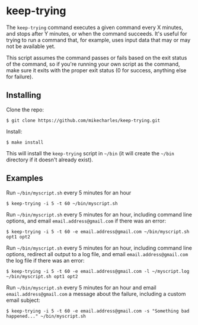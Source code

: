 keep-trying
===========

The `keep-trying` command executes a given command every X minutes, and stops after Y minutes, or when the command succeeds. It's useful for trying to run a command that, for example, uses input data that may or may not be available yet.

This script assumes the command passes or fails based on the exit status of the command, so if you're running your own script as the command, make sure it exits with the proper exit status (0 for success, anything else for failure).

Installing
----------

Clone the repo:

    $ git clone https://github.com/mikecharles/keep-trying.git

Install:

    $ make install

This will install the `keep-trying` script in `~/bin` (it will create the `~/bin` directory if it doesn't already exist).

Examples
--------

Run `~/bin/myscript.sh` every 5 minutes for an hour

    $ keep-trying -i 5 -t 60 ~/bin/myscript.sh

Run `~/bin/myscript.sh` every 5 minutes for an hour, including command line options, and email `email.address@gmail.com` if there was an error:

    $ keep-trying -i 5 -t 60 -e email.address@gmail.com ~/bin/myscript.sh opt1 opt2

Run `~/bin/myscript.sh` every 5 minutes for an hour, including command line options, redirect all output to a log file, and email `email.address@gmail.com` the log file if there was an error:

    $ keep-trying -i 5 -t 60 -e email.address@gmail.com -l ~/myscript.log ~/bin/myscript.sh opt1 opt2

Run `~/bin/myscript.sh` every 5 minutes for an hour and email `email.address@gmail.com` a message about the failure, including a custom email subject:

    $ keep-trying -i 5 -t 60 -e email.address@gmail.com -s "Something bad happened..." ~/bin/myscript.sh
